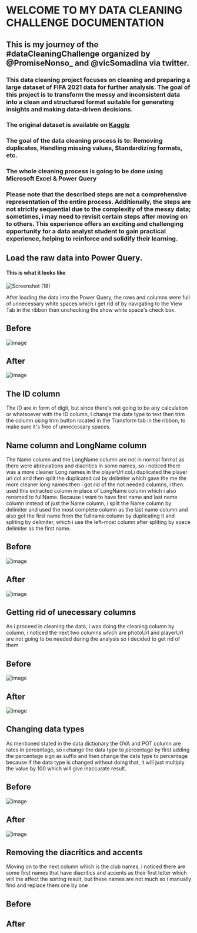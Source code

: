 # WELCOME TO MY DATA CLEANING CHALLENGE DOCUMENTATION

## This is my journey of the #dataCleaningChallenge organized by @PromiseNonso_ and @vicSomadina via twitter.

### This data cleaning project focuses on cleaning and preparing a large dataset of FIFA 2021 data for further analysis. The goal of this project is to transform the messy and inconsistent data into a clean and structured format suitable for generating insights and making data-driven decisions.

### The original dataset is available on [Kaggle](https://www.kaggle.com/)

### The goal of the data cleaning process is to: Removing duplicates, Handling missing values, Standardizing formats, etc.
  
### The whole cleaning process is going to be done using Microsoft Excel & Power Query

### Please note that the described steps are not a comprehensive representation of the entire process. Additionally, the steps are not strictly sequential due to the complexity of the messy data; sometimes, i may need to revisit certain steps after moving on to others. This experience offers an exciting and challenging opportunity for a data analyst student to gain practical experience, helping to reinforce and solidify their learning.



## Load the raw data into Power Query.
#### This is what it looks like
![Screenshot (18)](https://github.com/Korede34/Data-cleaning-process-documentation/assets/64113122/6e04fa04-a61c-42e7-81ad-a3d0cd9aab4b)


After loading the data into the Power Query, the rows and columns were full of unnecessary white spaces which i get rid of by navigating to the View Tab in the ribbon then unchecking the show white space's check box.
## Before 
![image](https://user-images.githubusercontent.com/64113122/225513067-11fdff0d-4206-469c-b62e-48437ed90e0c.png)
## After 
![image](https://user-images.githubusercontent.com/64113122/225513099-e45fe205-68c7-4e1b-a5df-26e874fd65a8.png)

## The ID column
The ID are in form of digit, but since there's not going to be any calculation or whatsoever with the ID column, I change the data type to text then trim the column using trim button located in the Transform tab in the ribbon, to make sure it's free of unnecessary spaces.

## Name column and LongName column
The Name column and the LongName column are not in normal format as there were abreviations and diacritics in some names, so i noticed there was a more cleaner Long names in the playerUrl col,i duplicated the player url col and then split the duplicated col by delimiter which gave the me the more cleaner long names then i got rid of the not needed columns, i then used this extracted column in place of LongName column which i also renamed to fullName. Because i want to have first name and last name column instead of just the Name column, i split the Name column by delimiter and used the most complete column as the last name column and also got the first name from the fullname column by duplicating it and spliting by delimiter, which i use the left-most column after spliting by space delimiter as the first name. 

## Before
![image](https://user-images.githubusercontent.com/64113122/225519492-0db1dc37-bb48-4bc8-9f79-25307f6e88dd.png)

## After
![image](https://user-images.githubusercontent.com/64113122/225519780-f1c6ff89-9b34-4039-bfcf-1dad7e77119d.png)

## Getting rid of unecessary columns
As i proceed in cleaning the data, i was doing the cleaning column by column, i noticed the next two columns which are photoUrl and playerUrl are not going to be needed during the analysis so i decided to get rid of them

## Before
![image](https://user-images.githubusercontent.com/64113122/225520762-74df82eb-7398-4ab0-b541-806a312bcbff.png)

## After
![image](https://user-images.githubusercontent.com/64113122/225520776-855af2d1-572e-4d05-b822-17771a11fec2.png)

## Changing data types
As mentioned stated in the data dictionary the OVA and POT column are rates in percentage, so i change the data type to percentage by first adding the percentage sign as suffix and then change the data type to percentage because if the data type is changed without doing that, it will just multiply the value by 100 which will give inaccurate result.

## Before
![image](https://user-images.githubusercontent.com/64113122/225588165-09092e8a-d6f0-4e3e-9611-431a0660df4d.png)

## After
![image](https://user-images.githubusercontent.com/64113122/225588237-1b245538-95c8-4eb4-9379-a1145de0e3d2.png)

## Removing the diacritics and accents
Moving on to the next column which is the club names, i noticed there are some first names that have diacritics and accents as their first letter which will the affect the sorting result, but these names are not much so i manually find and replace them one by one

## Before

## After








